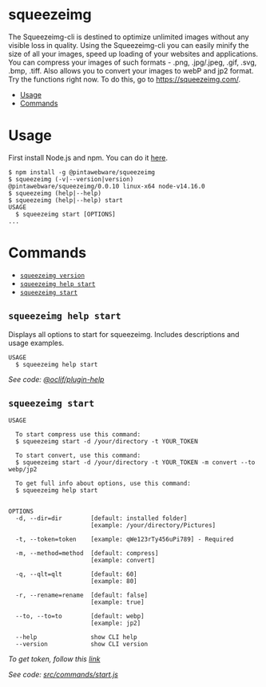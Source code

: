 squeezeimg
==========
The Squeezeimg-cli is destined to optimize unlimited images without any visible loss in quality.
Using the Squeezeimg-cli you can easily minify the size of all your images, speed up loading of your websites and applications.
You can compress your images of such formats - .png, .jpg/.jpeg, .gif, .svg, .bmp, .tiff.
Also allows you to convert your images to webP and jp2 format.
Try the functions right now. To do this, go to https://squeezeimg.com/.



<!-- toc -->
* [Usage](#usage)
* [Commands](#commands)
<!-- tocstop -->
# Usage
<!-- usage -->
First install Node.js and npm. You can do it [here](https://nodejs.org/en/download/package-manager/).
```sh-session
$ npm install -g @pintawebware/squeezeimg
$ squeezeimg (-v|--version|version)
@pintawebware/squeezeimg/0.0.10 linux-x64 node-v14.16.0
$ squeezeimg (help|--help)
$ squeezeimg (help|--help) start
USAGE
  $ squeezeimg start [OPTIONS]
...
```
<!-- usagestop -->
# Commands
<!-- commands -->
* [`squeezeimg version`](#usage)
* [`squeezeimg help start`](#squeezeimg-help-start)
* [`squeezeimg start`](#squeezeimg-start)

## `squeezeimg help start`

Displays all options to start for squeezeimg.
Includes descriptions and usage examples.

```
USAGE
  $ squeezeimg help start

```

_See code: [@oclif/plugin-help](https://github.com/oclif/plugin-help/blob/v3.2.2/src/commands/help.ts)_

## `squeezeimg start`

```
USAGE

  To start compress use this command:
  $ squeezeimg start -d /your/directory -t YOUR_TOKEN

  To start convert, use this command:
  $ squeezeimg start -d /your/directory -t YOUR_TOKEN -m convert --to webp/jp2

  To get full info about options, use this command:
  $ squeezeimg help start


OPTIONS
  -d, --dir=dir        [default: installed folder]
                       [example: /your/directory/Pictures]

  -t, --token=token    [example: qWe123rTy456uPi789] - Required

  -m, --method=method  [default: compress]
                       [example: convert]

  -q, --qlt=qlt        [default: 60]
                       [example: 80]

  -r, --rename=rename  [default: false]
                       [example: true]

  --to, --to=to        [default: webp]
                       [example: jp2]

  --help               show CLI help
  --version            show CLI version
```
_To get token, follow this [link](https://squeezeimg.com/account/api)_

_See code: [src/commands/start.js](https://gitlab.com/kirians/squeezeimg-cli/-/blob/master/src/commands/start.js)_
<!-- commandsstop -->